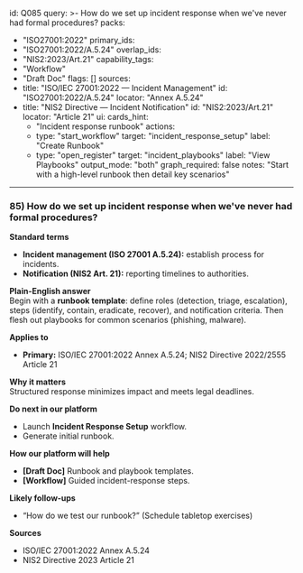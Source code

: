 id: Q085
query: >-
  How do we set up incident response when we've never had formal procedures?
packs:
  - "ISO27001:2022"
primary_ids:
  - "ISO27001:2022/A.5.24"
overlap_ids:
  - "NIS2:2023/Art.21"
capability_tags:
  - "Workflow"
  - "Draft Doc"
flags: []
sources:
  - title: "ISO/IEC 27001:2022 — Incident Management"
    id: "ISO27001:2022/A.5.24"
    locator: "Annex A.5.24"
  - title: "NIS2 Directive — Incident Notification"
    id: "NIS2:2023/Art.21"
    locator: "Article 21"
ui:
  cards_hint:
    - "Incident response runbook"
  actions:
    - type: "start_workflow"
      target: "incident_response_setup"
      label: "Create Runbook"
    - type: "open_register"
      target: "incident_playbooks"
      label: "View Playbooks"
output_mode: "both"
graph_required: false
notes: "Start with a high-level runbook then detail key scenarios"
---
### 85) How do we set up incident response when we've never had formal procedures?

**Standard terms**  
- **Incident management (ISO 27001 A.5.24):** establish process for incidents.  
- **Notification (NIS2 Art. 21):** reporting timelines to authorities.

**Plain-English answer**  
Begin with a **runbook template**: define roles (detection, triage, escalation), steps (identify, contain, eradicate, recover), and notification criteria. Then flesh out playbooks for common scenarios (phishing, malware).

**Applies to**  
- **Primary:** ISO/IEC 27001:2022 Annex A.5.24; NIS2 Directive 2022/2555 Article 21

**Why it matters**  
Structured response minimizes impact and meets legal deadlines.

**Do next in our platform**  
- Launch **Incident Response Setup** workflow.  
- Generate initial runbook.

**How our platform will help**  
- **[Draft Doc]** Runbook and playbook templates.  
- **[Workflow]** Guided incident-response steps.  

**Likely follow-ups**  
- “How do we test our runbook?” (Schedule tabletop exercises)

**Sources**  
- ISO/IEC 27001:2022 Annex A.5.24  
- NIS2 Directive 2023 Article 21
